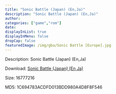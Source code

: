 ```yaml
---
title: "Sonic Battle (Japan) (En,Ja)"
description: "Sonic Battle (Japan) (En,Ja)"
author: 
categories: ["game","rom"]
date: 
displayInList: true
displayInMenu: false
dropCap: false
featuredImage: /img/gba/Sonic Battle [Europe].jpg
---
```


Description: Sonic Battle (Japan) (En,Ja)

Download: <a style="text-decoration:underline;" href="https://mega.nz/#!7eZg1KhT!o9ifWtsuVZ6Cd-5m8Rf1EGuEaEre-ODth0LoBTwt7OU" target = "_blank" rel = "nofollow" > Sonic Battle (Japan) (En,Ja)</a>

Size: 16777216

MD5: 1C694783ACDFD013BDD980A4D8F8F546

